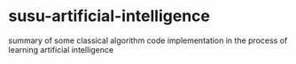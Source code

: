 # susu-artificial-intelligence
summary of some classical algorithm code implementation in the process of learning artificial intelligence
